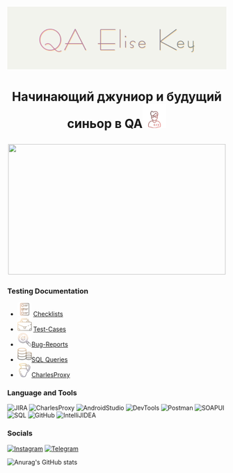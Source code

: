 
# ![Header](https://github.com/EliseKey/elisekey/blob/main/assets%20new/logo.PNG)

<center><h1 align="center">Начинающий джуниор и будущий синьор в QA<img src="https://github.com/EliseKey/elisekey/blob/main/assets%20new/680-it-developer-gradient.gif" height="55px"> </h1>

 ## <img src="https://github.com/EliseKey/elisekey/blob/main/assets%20new/developer-tester.gif"  width="500px" height="300px">  </center>

### Testing Documentation

* ![Checklists](https://github.com/EliseKey/elisekey/blob/main/assets%20new/check.png)  [Checklists](https://github.com/EliseKey/Checklist)
* ![Test-Cases](https://github.com/EliseKey/elisekey/blob/main/assets%20new/briefcase.png)  [Test-Cases](https://github.com/EliseKey/Test-Cases)
* ![Bug-Reports](https://github.com/EliseKey/elisekey/blob/main/assets%20new/bug.png)[Bug-Reports](https://github.com/EliseKey/Bug-Reports/tree/master)
* ![SQL Queries](https://github.com/EliseKey/elisekey/blob/main/assets%20new/database.png)[SQL Queries](https://github.com/EliseKey/SQL)
* ![CharlesProxy](https://github.com/EliseKey/elisekey/blob/main/assets%20new/charles.png)[CharlesProxy](https://github.com/EliseKey/CharlesProxy)

### Language and Tools

![JIRA](https://img.shields.io/badge/-JIRA-ffffff?style=for-the-badge&logo=JIRA&logoColor=1f7bf6)
![CharlesProxy](https://img.shields.io/badge/-CharlesProxy-c4e2f3?style=for-the-badge&logo=)
![AndroidStudio](https://img.shields.io/badge/-AndroidStudio-6b6b6b?style=for-the-badge&logo=AndroidStudio)
![DevTools](https://img.shields.io/badge/-DevTools-ffffff?style=for-the-badge&logo=GoogleChrome)
![Postman](https://img.shields.io/badge/-Postman-ffffff?style=for-the-badge&logo=Postman)
![SOAPUI](https://img.shields.io/badge/-SoapUI-67b845?style=for-the-badge&logo=)
![SQL](https://img.shields.io/badge/-SQL-025194?style=for-the-badge&logo=MySQL&logoColor=ffffff)
![GitHub](https://img.shields.io/badge/-GitHub-171516?style=for-the-badge&logo=GitHub)
![IntelliJIDEA](https://img.shields.io/badge/-IntelliJIDEA-0b7df0?style=for-the-badge&logo=IntelliJIDEA&logoColor=000000)

### Socials

[![Instagram](https://img.shields.io/badge/-INSTAGRAM-ffffff?style=for-the-badge&logo=instagram&logoColor=bf377f)](https://www.instagram.com/_elisekey_)
[![Telegram](https://img.shields.io/badge/-Telegram-ffffff?style=for-the-badge&logo=Telegram&logoColor=1f7bf6)](https://t.me/elisekey)

![Anurag's GitHub stats](https://github-readme-stats.vercel.app/api?username=EliseKey&show_icons=true&theme=dracula)
